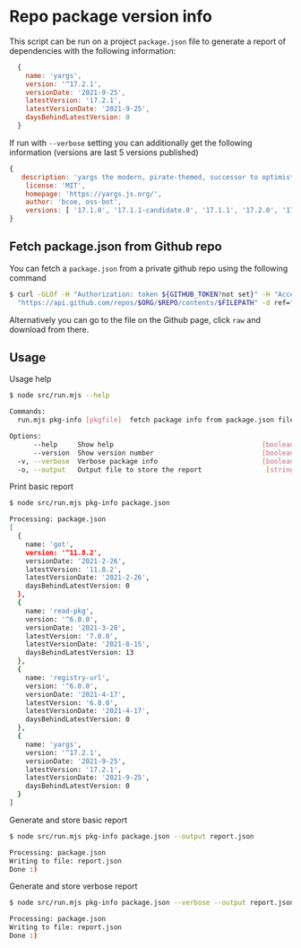 # Repo package version info

This script can be run on a project `package.json` file to generate a report of dependencies with the following information:

```js
  {
    name: 'yargs',
    version: '^17.2.1',
    versionDate: '2021-9-25',
    latestVersion: '17.2.1',
    latestVersionDate: '2021-9-25',
    daysBehindLatestVersion: 0    
  }
```

If run with `--verbose` setting you can additionally get the following information (versions are last 5 versions published)

```js
{
   description: 'yargs the modern, pirate-themed, successor to optimist.',
    license: 'MIT',
    homepage: 'https://yargs.js.org/',
    author: 'bcoe, oss-bot',
    versions: [ '17.1.0', '17.1.1-candidate.0', '17.1.1', '17.2.0', '17.2.1' ]
}
```

## Fetch package.json from Github repo

You can fetch a `package.json` from a private github repo using the following command

```bash
$ curl -GLOf -H "Authorization: token ${GITHUB_TOKEN?not set}" -H "Accept: application/vnd.github.v4.raw" \
  "https://api.github.com/repos/$ORG/$REPO/contents/$FILEPATH" -d ref="$REVISION"
```

Alternatively you can go to the file on the Github page, click `raw` and download from there.

## Usage

Usage help

```bash
$ node src/run.mjs --help

Commands:
  run.mjs pkg-info [pkgfile]  fetch package info from package.json file

Options:
      --help     Show help                                     [boolean]
      --version  Show version number                           [boolean]
  -v, --verbose  Verbose package info                          [boolean]
  -o, --output   Output file to store the report                [string]
  ```

Print basic report

```bash
$ node src/run.mjs pkg-info package.json

Processing: package.json
[
  {
    name: 'got',
    version: '^11.8.2',
    versionDate: '2021-2-26',
    latestVersion: '11.8.2',
    latestVersionDate: '2021-2-26',
    daysBehindLatestVersion: 0
  },
  {
    name: 'read-pkg',
    version: '^6.0.0',
    versionDate: '2021-3-28',
    latestVersion: '7.0.0',
    latestVersionDate: '2021-8-15',
    daysBehindLatestVersion: 13
  },
  {
    name: 'registry-url',
    version: '^6.0.0',
    versionDate: '2021-4-17',
    latestVersion: '6.0.0',
    latestVersionDate: '2021-4-17',
    daysBehindLatestVersion: 0
  },
  {
    name: 'yargs',
    version: '^17.2.1',
    versionDate: '2021-9-25',
    latestVersion: '17.2.1',
    latestVersionDate: '2021-9-25',
    daysBehindLatestVersion: 0
  }
]
```

Generate and store basic report

```bash
$ node src/run.mjs pkg-info package.json --output report.json

Processing: package.json
Writing to file: report.json
Done :)
```

Generate and store verbose report

```bash
$ node src/run.mjs pkg-info package.json --verbose --output report.json

Processing: package.json
Writing to file: report.json
Done :)

```
